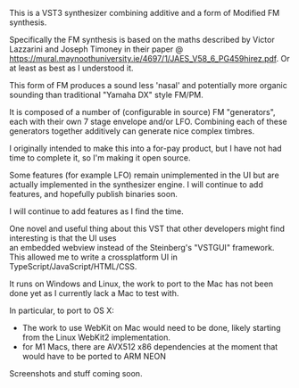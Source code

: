 This is a VST3 synthesizer combining additive and a form of Modified FM synthesis.

Specifically the FM synthesis is based on the maths described by Victor Lazzarini and Joseph Timoney in their paper
@ https://mural.maynoothuniversity.ie/4697/1/JAES_V58_6_PG459hirez.pdf. Or at least as best as I understood it.

This form of FM produces a sound less 'nasal' and potentially more organic sounding than traditional "Yamaha DX" style
FM/PM.

It is composed of a number of (configurable in source) FM "generators", each with their own 7 stage envelope and/or LFO.
Combining each of these generators together additively can generate nice complex timbres. 

I originally intended to make this into a for-pay product, but I have not had time to complete it, so I'm making it open source.

Some features (for example LFO) remain unimplemented in the UI but are actually implemented in the synthesizer engine. I will continue to add features, and hopefully publish binaries soon.

I will continue to add features as I find the time.

One novel and useful thing about this VST that other developers might find interesting is that the UI uses  
an embedded webview instead of the Steinberg's "VSTGUI" framework. This allowed me to write a crossplatform UI
in TypeScript/JavaScript/HTML/CSS. 

It runs on Windows and Linux, the work to port to the Mac has not been done yet as I currently lack a Mac to test with.

In particular, to port to OS X:

  * The work to use WebKit on Mac would need to be done, likely starting from the Linux WebKit2 implementation.
  * for M1 Macs, there are AVX512 x86 dependencies at the moment that would have to be ported to ARM NEON

Screenshots and stuff coming soon.





